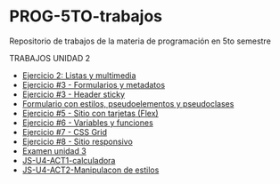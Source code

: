 # PROG-5TO-trabajos
Repositorio de trabajos de la materia de programación en 5to semestre

  TRABAJOS UNIDAD 2
- [Ejercicio 2: Listas y multimedia](/U2A2-trabajo/index.html)
- [Ejercicio #3 - Formularios y metadatos](/PROG-U2A3/index-U2A3.html)
- [Ejercicio #3 - Header sticky](/U3A3-header/index.html)
- [Formulario con estilos, pseudoelementos y pseudoclases](/CSS-U3-ACT4/index.html)
- [Ejercicio #5 - Sitio con tarjetas (Flex)](/CSS-U3-ACT5/index.html)
- [Ejercicio #6 - Variables y funciones](/CSS-U3-ACT6/index.html)
- [Ejercicio #7 - CSS Grid](/CSS-U3-ACT7/index.html)
- [Ejercicio #8 - Sitio responsivo](/CSS-U3-ACT8/index.html)
- [Examen unidad 3](/CSS-U3-EXAMEN/index.html)
- [JS-U4-ACT1-calculadora](JS-U4-ACT1-Calculadora/calculadora.js)
- [JS-U4-ACT2-Manipulacon de estilos](JS-U4-ACT2-Manipulación-de-estilos/index.html)
  
  

  
